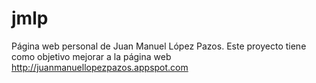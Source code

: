 # jmlp
Página web personal de Juan Manuel López Pazos. Este proyecto tiene como objetivo mejorar a la página web http://juanmanuellopezpazos.appspot.com
